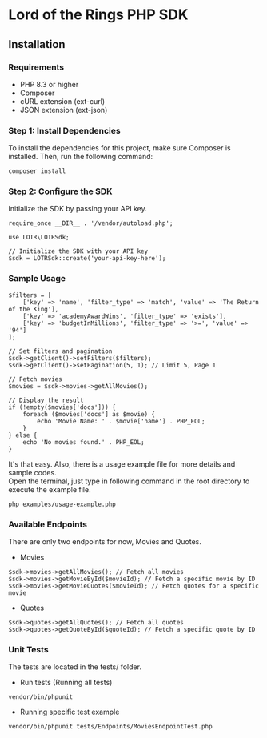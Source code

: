 # Lord of the Rings PHP SDK
## Installation
### Requirements
* PHP 8.3 or higher
* Composer
* cURL extension (ext-curl)
* JSON extension (ext-json)
### Step 1: Install Dependencies
To install the dependencies for this project, make sure Composer is installed. Then, run the following command:
```
composer install
```
### Step 2: Configure the SDK
Initialize the SDK by passing your API key.
```
require_once __DIR__ . '/vendor/autoload.php';

use LOTR\LOTRSdk;

// Initialize the SDK with your API key
$sdk = LOTRSdk::create('your-api-key-here');
```
### Sample Usage
```
$filters = [
    ['key' => 'name', 'filter_type' => 'match', 'value' => 'The Return of the King'],
    ['key' => 'academyAwardWins', 'filter_type' => 'exists'],
    ['key' => 'budgetInMillions', 'filter_type' => '>=', 'value' => '94']
];

// Set filters and pagination
$sdk->getClient()->setFilters($filters);
$sdk->getClient()->setPagination(5, 1); // Limit 5, Page 1

// Fetch movies
$movies = $sdk->movies->getAllMovies();

// Display the result
if (!empty($movies['docs'])) {
    foreach ($movies['docs'] as $movie) {
        echo 'Movie Name: ' . $movie['name'] . PHP_EOL;
    }
} else {
    echo 'No movies found.' . PHP_EOL;
}
```

It's that easy. Also, there is a usage example file for more details and sample codes.  
Open the terminal, just type in following command in the root directory to execute the example file.
```
php examples/usage-example.php
```

### Available Endpoints  
There are only two endpoints for now, Movies and Quotes.
* Movies
```
$sdk->movies->getAllMovies(); // Fetch all movies
$sdk->movies->getMovieById($movieId); // Fetch a specific movie by ID
$sdk->movies->getMovieQuotes($movieId); // Fetch quotes for a specific movie
```
* Quotes
```
$sdk->quotes->getAllQuotes(); // Fetch all quotes
$sdk->quotes->getQuoteById($quoteId); // Fetch a specific quote by ID
```

### Unit Tests
The tests are located in the tests/ folder.  

* Run tests (Running all tests)
```
vendor/bin/phpunit
```
* Running specific test example
```
vendor/bin/phpunit tests/Endpoints/MoviesEndpointTest.php
```
